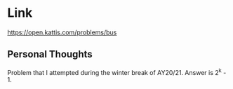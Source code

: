 # Link

https://open.kattis.com/problems/bus

## Personal Thoughts

Problem that I attempted during the winter break of AY20/21. Answer is 2<sup>k</sup> - 1. 

